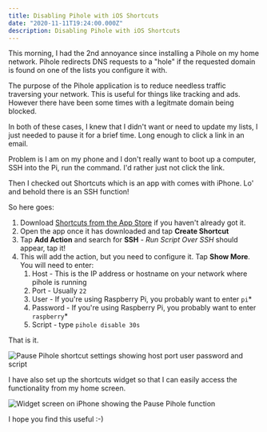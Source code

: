 ```yaml
---
title: Disabling Pihole with iOS Shortcuts
date: "2020-11-11T19:24:00.000Z"
description: Disabling Pihole with iOS Shortcuts
---
```


This morning, I had the 2nd annoyance since installing a Pihole on my home network.
Pihole redirects DNS requests to a "hole" if the requested domain is found on one
of the lists you configure it with.

The purpose of the Pihole application is to reduce needless traffic traversing
your network. This is useful for things like tracking and ads. However there have
been some times with a legitmate domain being blocked.

In both of these cases, I knew that I didn't want or need to update my lists, I
just needed to pause it for a brief time. Long enough to click a link in an email.

Problem is I am on my phone and I don't really want to boot up a computer, SSH
into the Pi, run the command. I'd rather just not click the link.

Then I checked out Shortcuts which is an app with comes with iPhone. Lo' and behold
there is an SSH function!

So here goes:

1. Download [Shortcuts from the App Store](https://apps.apple.com/us/app/shortcuts/id915249334) if you haven't already got it.
2. Open the app once it has downloaded and tap **Create Shortcut**
3. Tap **Add Action** and search for **SSH** - _Run Script Over SSH_ should appear, tap it!
4. This will add the action, but you need to configure it. Tap **Show More**. You will need to enter:
   1. Host - This is the IP address or hostname on your network where pihole is running
   2. Port - Usually `22`
   3. User - If you're using Raspberry Pi, you probably want to enter `pi`\*
   4. Password - If you're using Raspberry Pi, you probably want to enter `raspberry`\*
   5. Script - type `pihole disable 30s`

That is it.

![Pause Pihole shortcut settings showing host port user password and script](https://lh3.googleusercontent.com/RdwUW8n6x5M3aCbBks6BkSXFXwtOs2wD8GylPjKJSbu9lWgPaAOAfEoUOsIkuIp1uzBPCWA8cpc3zPiDQWqf6wjm5e7aFW7edKgmHYTDiBtg4m_eryMDTPNczLQ4n4kHxyasrhePuus=w400 "iPhone Screenshot of shortcut settings")

I have also set up the shortcuts widget so that I can easily access the functionality
from my home screen.

![Widget screen on iPhone showing the Pause Pihole function](https://lh3.googleusercontent.com/8duBfn-9k6Mm5CfoSjMkDnivhrPgcef9shKZkEBunqduWKilE9_MAXTpPhHlrt-7FYeNqk-LGsApELV5tzkco43-qq75KIVteXwCahMNlWC1avW4Cx77zgdpXEWQwD8aMHIK__cz1_0=w400 "iPhone widgets screen")

I hope you find this useful :-)
